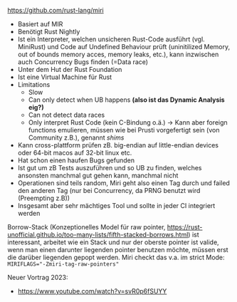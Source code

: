 https://github.com/rust-lang/miri
- Basiert auf MIR
- Benötigt Rust Nightly
- Ist ein Interpreter, welchen unsicheren Rust-Code ausführt (vgl. MiniRust) und Code auf Undefined Behaviour prüft (uninitilized Memory, out of bounds memory acces, memory leaks,  etc.), kann inzwischen auch Concurrency Bugs finden (=Data race)
- Unter dem Hut der Rust Foundation
- Ist eine Virtual Machine für Rust
- Limitations
	- Slow
	- Can only detect when UB happens **(also ist das Dynamic Analysis eig?)**
	- Can not detect data races
	- Only interpret Rust Code (kein C-Bindung o.ä.) -> Kann aber foreign functions emulieren, müssen wie bei Prusti vorgefertigt sein (von Community z.B.), genannt *shims*
- Kann cross-plattform prüfen zB. big-endian auf little-endian devices oder 64-bit macos auf 32-bit linux etc.
- Hat schon einen haufen Bugs gefunden
- Ist gut um zB Tests auszuführen und so UB zu finden, welches ansonsten manchmal gut gehen kann, manchmal nicht
- Operationen sind teils random, Miri geht also einen Tag durch und failed den anderen Tag (nur bei Concurrency, da PRNG benutzt wird (Preempting z.B))
- Insgesamt aber sehr mächtiges Tool und sollte in jeder CI integriert werden

Borrow-Stack (Konzeptionelles Model für raw pointer, https://rust-unofficial.github.io/too-many-lists/fifth-stacked-borrows.html) ist interessant, arbeitet wie ein Stack und nur der oberste pointer ist valide, wenn man einen darunter liegenden pointer benutzen möchte, müssen erst die darüber liegenden gepopt werden. Miri checkt das v.a. im strict Mode:  ```MIRIFLAGS="-Zmiri-tag-raw-pointers"```

Neuer Vortrag 2023:
- https://www.youtube.com/watch?v=svR0p6fSUYY